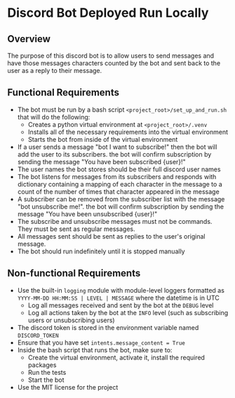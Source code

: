 # Discord Bot Deployed Run Locally

## Overview

The purpose of this discord bot is to allow users to send messages and have those messages characters counted by the bot and sent back to the user as a reply to their message.

## Functional Requirements

- The bot must be run by a bash script `<project_root>/set_up_and_run.sh` that will do the following:
  - Creates a python virtual environment at `<project_root>/.venv`
  - Installs all of the necessary requirements into the virtual environment
  - Starts the bot from inside of the virtual environment
- If a user sends a message "bot I want to subscribe!" then the bot will add the user to its subscribers. the bot will confirm subscription by sending the message "You have been subscribed {user}!"
- The user names the bot stores should be their full discord user names
- The bot listens for messages from its subscribers and responds with dictionary containing a mapping of each character in the message to a count of the number of times that character appeared in the message
- A subscriber can be removed from the subscriber list with the message "bot unsubscribe me!". the bot will confirm subscription by sending the message "You have been unsubscribed {user}!"
- The subscribe and unsubscribe messages must not be commands. They must be sent as regular messages.
- All messages sent should be sent as replies to the user's original message.
- The bot should run indefinitely until it is stopped manually

## Non-functional Requirements

- Use the built-in `logging` module with module-level loggers formatted as `YYYY-MM-DD HH:MM:SS | LEVEL | MESSAGE` where the datetime is in UTC
  - Log all messages received and sent by the bot at the `DEBUG` level
  - Log all actions taken by the bot at the `INFO` level (such as subscribing users or unsubscribing users)
- The discord token is stored in the environment variable named `DISCORD_TOKEN`
- Ensure that you have set `intents.message_content = True`
- Inside the bash script that runs the bot, make sure to:
    - Create the virtual environment, activate it, install the required packages
    - Run the tests
    - Start the bot
- Use the MIT license for the project